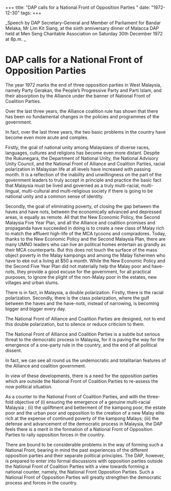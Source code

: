 +++ 
title: "DAP calls for a National Front of Opposition Parties	"
date: "1972-12-30"
tags:
+++

_Speech by DAP Secretary-General and Member of Parliament for Bandar Melaka, Mr Lim Kit Siang, at the sixth anniversary dinner of Malacca DAP held at Men Seng Charitable Association on Saturday 30th December 1972 at 8p.m.	_				

# DAP calls for a National Front of Opposition Parties			

The year 1972 marks the end of three opposition parties in West Malaysia, namely Party Gerakan, the People’s Progressive Party and Parti Islam, and their absorption by the Alliance under the banner of National Front of Coalition Parties.

Over the last three years, the Alliance coalition rule has shown that there has been no fundamental changes in the policies and programmes of the government.</u>

In fact, over the last three years, the two basic problems in the country have become even more acute and complex.

Firstly, the goal of national unity among Malaysians of diverse races, languages, cultures and religions has become even more distant. Despite the Rukunegara, the Department of National Unity, the National Advisory Unity Council, and the National Front of Alliance and Coalition Parties, racial polarization in Malaysian life at all levels have increased with passing month. It is a reflection of the inability and unwillingness on the part of the government leaders to truly accept in principle and practice the basic fact that Malaysia must be lived and governed as a truly multi-racial, multi-lingual, multi-cultural and multi-religious society if there is going to be national unity and a common sense of identity.

Secondly, the goal of eliminating poverty, of closing the gap between the haves and have nots, between the economically advanced and depressed areas, is equally as remote. All that the New Economic Policy, the Second Malaysia Five Year Plan, and all the Alliance and coalition promises and propaganda have succeeded in doing is to create a new class of Malay rich to match the affluent high-life of the MCA tycoons and compradores. Today, thanks to the New Economic Policy and the Second Malaysia Plan, there are many UMNO leaders who can live an political homes entertain as grandly as their MCA counterparts. But this does not touch the surface of the mass object poverty in the Malay kampongs and among the Malay fishermen who have to eke out a living at $50 a month. While the New Economic Policy and the Second Five Year Plan did not materially help the Malay poor and have-nots, they provide a good excuse for the government, for all practical purposes, to ignore the plight of the non-Malay poor in the estates, new villages and urban slums.

There is in fact, in Malaysia, a double polarization. Firstly, there is the racial polarization. Secondly, there is the class polarization, where the gulf between the haves and the have-nots, instead of narrowing, is becoming bigger and bigger every day.

The National Front of Alliance and Coalition Parties are designed, not to end this double polarization, but to silence or reduce criticism to them.

The National Front of Alliance and Coalition Parties is a subtle but serious threat to the democratic process in Malaysia, for it is paving the way for the emergence of a one-party rule in the country, and the end of all political dissent.

In fact, we can see all round us the undemocratic and totalitarian features of the Alliance and coalition government.

In view of these developments, there is a need for the opposition parties which are outside the 
National Front of Coalition Parties to re-assess the now political situation.

As a counter to the National Front of Coalition Parties, and with the three-fold objective of  (i) ensuring the emergence of a genuine multi-racial Malaysia ; (ii) the upliftment and betterment of the kampong poor, the estate poor and the urban poor and opposition to the creation of a new Malay elite rich at the expense of continued poverty of the kampong Malays; (iii) the defense and advancement of the democratic process in Malaysia, the DAP feels there is a merit in the formation of a National Front of Opposition Parties to rally opposition forces in the country.

There are bound to be considerable problems in the way of forming such a National Front, bearing in mind the past experiences of the different opposition parties and their separate political principles. The DAP, however, is prepared to enter into formal discussions with opposition parties outside the National Front of Coalition Parties with a view towards forming a national counter, namely, the National Front Opposition Parties.
Such a National Front of Opposition Parties will greatly strengthen the democratic process and forces in the country.
 
